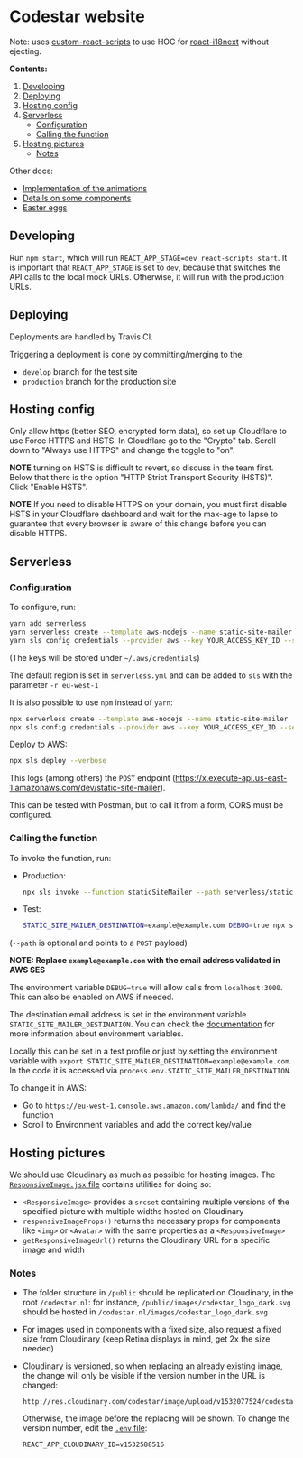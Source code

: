 # Codestar website

Note: uses [custom-react-scripts](https://medium.com/@kitze/configure-create-react-app-without-ejecting-d8450e96196a) to 
use HOC for [react-i18next](https://react.i18next.com/overview/getting-started) without ejecting. 

**Contents:**

1. [Developing](#developing)
1. [Deploying](#deploying)
1. [Hosting config](#hosting-config)
1. [Serverless](#serverless)
	- [Configuration](#configuration)
	- [Calling the function](#calling-the-function)
1. [Hosting pictures](#hosting-pictures)
	- [Notes](#notes)

Other docs:

- [Implementation of the 	animations](docs/animations.md)
- [Details on some components](docs/components.md)
- [Easter eggs](docs/easter_eggs.md)

## Developing

Run `npm start`, which will run `REACT_APP_STAGE=dev react-scripts start`. It is important that `REACT_APP_STAGE` is set to `dev`, because that switches the API calls to the local mock URLs. Otherwise, it will run with the production URLs.

## Deploying

Deployments are handled by Travis CI.

Triggering a deployment is done by committing/merging to the:

- `develop` branch for the test site
- `production` branch for the production site

## Hosting config

Only allow https (better SEO, encrypted form data), so set up Cloudflare to use Force HTTPS and HSTS. In Cloudflare go to the "Crypto" tab. Scroll down to "Always use HTTPS" and change the toggle to "on".

**NOTE** turning on HSTS is difficult to revert, so discuss in the team first. Below that there is the option "HTTP Strict Transport Security (HSTS)". Click "Enable HSTS".

**NOTE** If you need to disable HTTPS on your domain, you must first disable HSTS in your Cloudflare dashboard and wait for the max-age to lapse to guarantee that every browser is aware of this change before you can disable HTTPS.

## Serverless

### Configuration

To configure, run:

```bash
yarn add serverless
yarn serverless create --template aws-nodejs --name static-site-mailer
yarn sls config credentials --provider aws --key YOUR_ACCESS_KEY_ID --secret YOUR_SECRET_ACCESS_KEY
```

(The keys will be stored under `~/.aws/credentials`)

The default region is set in `serverless.yml` and can be added to `sls` with the parameter `-r eu-west-1`

It is also possible to use `npm` instead of `yarn`:

```bash
npx serverless create --template aws-nodejs --name static-site-mailer
npx sls config credentials --provider aws --key YOUR_ACCESS_KEY_ID --secret YOUR_SECRET_ACCESS_KEY
```

Deploy to AWS:

```bash
npx sls deploy --verbose
```

This logs (among others) the `POST` endpoint (https://x.execute-api.us-east-1.amazonaws.com/dev/static-site-mailer).

This can be tested with Postman, but to call it from a form, CORS must be configured.

### Calling the function

To invoke the function, run:

- Production:

	```bash
	npx sls invoke --function staticSiteMailer --path serverless/staticSiteMailer-dummy-payload.json
	```
- Test:

	```bash
	STATIC_SITE_MAILER_DESTINATION=example@example.com DEBUG=true npx sls invoke local --function staticSiteMailer --path serverless/staticSiteMailer-dummy-payload.json
	```

(`--path` is optional and points to a `POST` payload)

**NOTE: Replace `example@example.com` with the email address validated in AWS SES**

The environment variable `DEBUG=true` will allow calls from `localhost:3000`. This can also be enabled on AWS if needed. 

The destination email address is set in the environment variable `STATIC_SITE_MAILER_DESTINATION`. You can check the [documentation](https://serverless.com/framework/docs/providers/spotinst/guide/variables/#environment-variables) for more information about environment variables.

Locally this can be set in a test profile or just by setting the environment variable with `export STATIC_SITE_MAILER_DESTINATION=example@example.com`. In the code it is accessed via `process.env.STATIC_SITE_MAILER_DESTINATION`.

To change it in AWS:

- Go to `https://eu-west-1.console.aws.amazon.com/lambda/` and find the function
- Scroll to Environment variables and add the correct key/value

## Hosting pictures

We should use Cloudinary as much as possible for hosting images. The [`ResponsiveImage.jsx` file](src/ResponsiveImage/ResponsiveImage.jsx) contains utilities for doing so:

- `<ResponsiveImage>` provides a `srcset` containing multiple versions of the specified picture with multiple widths hosted on Cloudinary
- `responsiveImageProps()` returns the necessary props for components like `<img>` or `<Avatar>` with the same properties as a `<ResponsiveImage>`
- `getResponsiveImageUrl()` returns the Cloudinary URL for a specific image and width

### Notes

- The folder structure in `/public` should be replicated on Cloudinary, in the root `/codestar.nl`: for instance, `/public/images/codestar_logo_dark.svg` should be hosted in `/codestar.nl/images/codestar_logo_dark.svg`
- For images used in components with a fixed size, also request a fixed size from Cloudinary (keep Retina displays in mind, get 2x the size needed)
- Cloudinary is versioned, so when replacing an already existing image, the change will only be visible if the version number in the URL is changed:

  ```
  http://res.cloudinary.com/codestar/image/upload/v1532077524/codestar.nl/images/codestar_logo_dark.svg
  ```
  
  Otherwise, the image before the replacing will be shown. To change the version number, edit the [`.env` file](.env):
  
  ```
  REACT_APP_CLOUDINARY_ID=v1532588516
  ```
